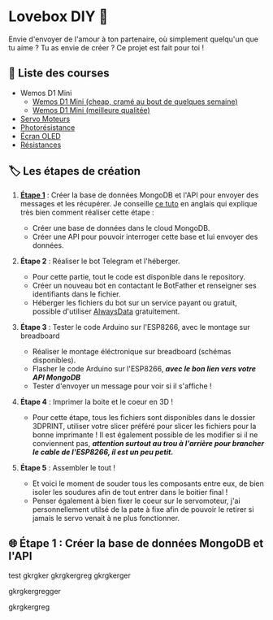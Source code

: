 
# Lovebox DIY :love_letter:

Envie d'envoyer de l'amour à ton partenaire, où simplement quelqu'un que tu aime ? Tu as envie de créer ? Ce projet est fait pour toi !




## :shopping_cart: Liste des courses 
 - Wemos D1 Mini
   - [Wemos D1 Mini (cheap, cramé au bout de quelques semaine)](https://fr.aliexpress.com/item/1005006018009983.html?spm=a2g0o.productlist.main.1.710271d3t6g7PT&algo_pvid=52c3a6c4-c3f6-4a17-950a-76c54a03c795&algo_exp_id=52c3a6c4-c3f6-4a17-950a-76c54a03c795-0&pdp_npi=4%40dis%21EUR%2111.72%213.98%21%21%2188.68%21%21%402103854616982543426884123e755b%2112000035516008089%21sea%21FR%212732995892%21&curPageLogUid=zl0K3OJP8Vpz)
   - [Wemos D1 Mini (meilleure qualitée)](https://www.amazon.fr/AZDelivery-D1-Mini-d%C3%A9veloppement-compatible/dp/B01N9RXGHY/ref=sr_1_2?__mk_fr_FR=%C3%85M%C3%85%C5%BD%C3%95%C3%91&crid=154GH4CHKZNO6&keywords=wemos+d1+mini+azdelivery&qid=1707475930&sprefix=wemos+d1+mini+azdelivery%2Caps%2C76&sr=8-2)
 - [Servo Moteurs](https://fr.aliexpress.com/item/1005005247828609.html?spm=a2g0o.order_list.order_list_main.5.47a45e5bRyADyd&gatewayAdapt=glo2fra)
 - [Photorésistance](https://fr.aliexpress.com/item/1005002388823502.html?spm=a2g0o.productlist.main.29.37cbc2577Uvttn&algo_pvid=6a61f0aa-da98-4b46-9889-7f2f25bc02dd&aem_p4p_detail=2023102510213610602311871836040000145130&algo_exp_id=6a61f0aa-da98-4b46-9889-7f2f25bc02dd-14&pdp_npi=4%40dis%21EUR%213.37%212.36%21%21%213.49%21%21%402103854616982544965095038e755b%2112000020473320432%21sea%21FR%212732995892%21&curPageLogUid=exgoV82lYTlB&search_p4p_id=2023102510213610602311871836040000145130_3)
 - [Écran OLED](https://fr.aliexpress.com/item/32957309383.html?spm=a2g0o.order_list.order_list_main.25.47a45e5bRyADyd&gatewayAdapt=glo2fra)
 - [Résistances](https://fr.aliexpress.com/item/1005005798073776.html?spm=a2g0o.order_list.order_list_main.40.47a45e5bRyADyd&gatewayAdapt=glo2fra)


## :label: Les étapes de création

1. [**Étape 1**](#globe_with_meridians-étape-1-:-créer-la-base-de-données-mongodb-et-l'api) : Créer la base de données MongoDB et l'API pour envoyer des messages et les récupérer. 
Je conseille [ce tuto](https://youtu.be/FkD_tf8vkfg?si=MpVTI8Q7_iVIJIDb) en anglais qui explique très bien comment réaliser cette étape : 

   - Créer une base de données dans le cloud MongoDB.
   - Créer une API pour pouvoir interroger cette base et lui envoyer des données.

2. **Étape 2** : Réaliser le bot Telegram et l'héberger.
    - Pour cette partie, tout le code est disponible dans le repository.
    - Créer un nouveau bot en contactant le BotFather et renseigner ses identifiants dans le fichier.
    - Héberger les fichiers du bot sur un service payant ou gratuit, possible d'utiliser [AlwaysData](https://www.alwaysdata.com/fr/) gratuitement.

3. **Étape 3** : Tester le code Arduino sur l'ESP8266, avec le montage sur breadboard
   - Réaliser le montage éléctronique sur breadboard (schémas disponibles).
   - Flasher le code Arduino sur l'ESP8266, ***avec le bon lien vers votre API MongoDB***
   - Tester d'envoyer un message pour voir si il s'affiche !

4. **Étape 4** : Imprimer la boite et le coeur en 3D !
   - Pour cette étape, tous les fichiers sont disponibles dans le dossier 3DPRINT, utiliser votre slicer préféré pour slicer les fichiers pour la bonne imprimante ! Il est également possible de les modifier si il ne conviennent pas, ___attention surtout au trou à l'arrière pour brancher le cable de l'ESP8266, il est un peu petit.___

5. **Étape 5** : Assembler le tout !
    - Et voici le moment de souder tous les composants entre eux, de bien isoler les soudures afin de tout entrer dans le boitier final ! 
    - Penser également à bien fixer le coeur sur le servomoteur, j'ai personnellement utilsé de la pate à fixe afin de pouvoir le retirer si jamais le servo venait à ne plus fonctionner.

    
## :globe_with_meridians: Étape 1 : Créer la base de données MongoDB et l'API

test gkrgker
gkrgkergreg
gkrgkerger

gkrgkergregger


gkrgkergreg
